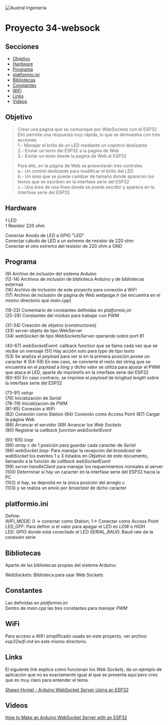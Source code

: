 


![Austral Ingenieria](https://encrypted-tbn0.gstatic.com/images?q=tbn%3AANd9GcQooGo7vQn4t9-6Bt46qZF-UY4_QFpYOeh7kVWzwpr_lbLr5wka)


# Proyecto 34-websock

## Secciones

- [Objetivo](#objetivo)
- [Hardware](#hardware)
- [Programa](#programa)
- [platformio.ini](#platformio.ini)
- [Bibliotecas](#bibliotecas)
- [Constantes](#constantes)
- [WiFi](#wifi)
- [Links](#links)
- [Videos](#videos)

## Objetivo

>   Crear una página que se comunique por WebSockets con el ESP32  
>   Ello permite una respuesta muy rápida, lo que se demuestra con tres acciones  
>   1.- Manejar el brillo de un LED mediante un copntrol deslizante  
>   2.- Enviar un texto del ESP32 a la pagina de Web  
>   3.- Enviar un texto desde la pagina de Web al ESP32  

>   Para ello, en la página de Web se presentarán tres controles  
>   a.- Un control deslizante para modificar el brillo del LED  
>   b.- Un área que se puede cambiar de tamaño donde aparecen los textos que se escriben en la interfase serie del ESP32  
>   c.- Una área de una línea donde se puede escribir y aparece en la interfase serie del ESP32  


## Hardware

   1 LED  
   1 Resistor 220 ohm  

   Conectar Anodo de LED a GPIO "LED"  
   Conectar cátodo de LED a un extremo de resistor de 220 ohm  
   Conectar el otro extremo del resistor de 220 ohm a GND  

## Programa

   (9)  Archivo de inclusión del sistema Arduino  
   (12-14)  Archivos de inclusión de biblioteca Arduino y de bibliotecas externas  
   (16)  Archivo de inclusión de este proyecto para conexión a WiFi  
   (17)  Archivo de inclusión de página de Web _webpage.h_ (se encuentra en el mismo directorio que _main.cpp_)  

   (19-23) Comentario de constantes definidas en _platformio,ini_  
   (25-29) Constantes del módulo para trabajar con PWM  

   (31-34) Creación de objetos  (constructores)  
   (33)  _server_ objeto de tipo WebServer  
   (34)  _webSocket_ de tipo _WebSocketsServer_ operando sobre port 81  

   (40-67) _webSocketEvent_: callback function que se llama cada vez que se recibe un mensaje
   (51) Hay acción solo para _type_ de tipo _texto_  
   (53) Se analiza el _payload_ para ver si en la primera posición posee un caracter _#_
   (54-59) En ese caso, se convierte el resto del string que se encuentra en el _payload_ a _long_ y dicho valor se utiliza para ajustar el PWM que ataca el LED, aparte de imprimirlo en la interfase serie del ESP32  
   (60-65) En caso contrario, se imprime el _payload_ de longitud _length_ sobre la interfase serie del ESP32  

   (73-91) _setup_  
   (76) Inicialización de _Serial_  
   (78-79) Inicialización de PWM  
   (81-85) Conexión a WiFi  
   (82) Conexión como Station
   (84) Conexión como Access Point
   (87) Cargar la página Web  
   (88) Arrancar el servidor
   (89) Arrancar los _Web Sockets_  
   (90) Registrar la _callback function webSocketEvent_  

   (93-105) _loop_  
   (96) _array c_ de 1 posición para guardar cada caracter de _Serial_  
   (98) _webSocket.loop_: Para manejar la recepción del _broadcast_ de _webSocket_ los eventos 1 y 3 listados en _Objetivo_ de este documento, llamando a la función de _callback_ _webSocketEvent_  
   (99) _server.handleClient_ para manejar los requerimientos normales al server  
   (100) Determinar si hay un caracter en la interfase serie del ESP32 hacia la PC   
   (102) si hay, se deposita en la única posición del arreglo _c_  
   (103) y se realiza un envío por _broactast_ de dicho caracter   

## platformio.ini

   Define:  
   _WIFI_MODE_: 0 -> conectar como Station; 1-> Conectar como Access Point
   _LED_OFF_: Para definir si el valor para apagar el LED es _LOW_ o _HIGH_   
   _LED_: GPIO donde está conectado el LED
   _SERIAL_BAUD_: Baud rate de la conexión serie 


## Bibliotecas

   Aparte de las bibliotecas propias del sistema Arduino:  

   _WebSockets_: Biblioteca para usar Web Sockets  

## Constantes

  Las definidas en _platformio.ini_  
  Dentro de _main.cpp_ las tres constantes para manejar _PWM_

## WiFi

 Para acceso a WiFi simplificado usado en este proyecto, ver archivo _esp32wifi.md_ en este mismo directorio.  

## Links

  El siguiente link explica como funcionan los _Web Sockets_, da un ejemplo de aplicación que no es exactamente igual al que se presenta aquí pero creo que es muy claro para entender el tema.

[Shawn Hymel - Arduino WebSocket Server Using an ESP32](https://shawnhymel.com/1675/arduino-websocket-server-using-an-esp32/)

## Videos

[How to Make an Arduino WebSocket Server with an ESP32](https://www.youtube.com/watch?v=ZbX-l1Dl4N4&t=63s)


